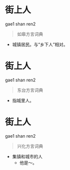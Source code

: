 # 街上人
gae1 shan ren2
> 如皋方言词典
- 城镇居民。与“乡下人”相对。

# 街上人
gae1 shan ren2
> 东台方言词典
- 指城里人。

# 街上人
gae1 shan ren2
> 兴化方言词典
- 集镇和城市的人
  - 他是～。
